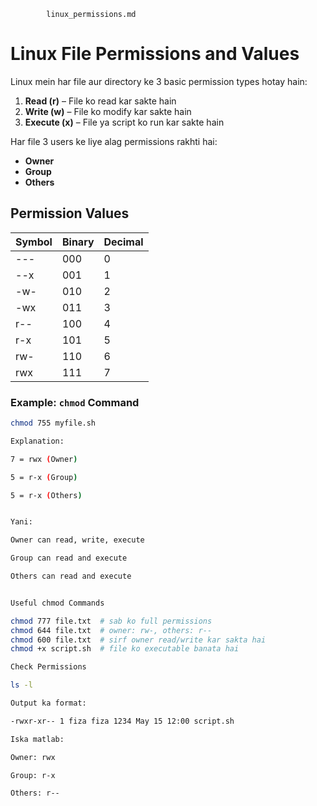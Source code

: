 
            linux_permissions.md

# Linux File Permissions and Values

Linux mein har file aur directory ke 3 basic permission types hotay hain:

1. **Read (r)** – File ko read kar sakte hain
2. **Write (w)** – File ko modify kar sakte hain
3. **Execute (x)** – File ya script ko run kar sakte hain

Har file 3 users ke liye alag permissions rakhti hai:

- **Owner**
- **Group**
- **Others**

## Permission Values

| Symbol | Binary | Decimal |
|--------|--------|---------|
| ---    | 000    | 0       |
| --x    | 001    | 1       |
| -w-    | 010    | 2       |
| -wx    | 011    | 3       |
| r--    | 100    | 4       |
| r-x    | 101    | 5       |
| rw-    | 110    | 6       |
| rwx    | 111    | 7       |

### Example: `chmod` Command

```bash
chmod 755 myfile.sh

Explanation:

7 = rwx (Owner)

5 = r-x (Group)

5 = r-x (Others)


Yani:

Owner can read, write, execute

Group can read and execute

Others can read and execute


Useful chmod Commands

chmod 777 file.txt  # sab ko full permissions
chmod 644 file.txt  # owner: rw-, others: r--
chmod 600 file.txt  # sirf owner read/write kar sakta hai
chmod +x script.sh  # file ko executable banata hai

Check Permissions

ls -l

Output ka format:

-rwxr-xr-- 1 fiza fiza 1234 May 15 12:00 script.sh

Iska matlab:

Owner: rwx

Group: r-x

Others: r--

